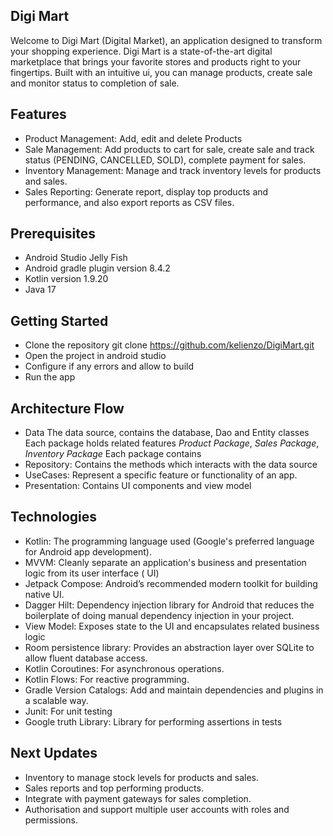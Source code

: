 ## Digi Mart

Welcome to Digi Mart (Digital Market), an application designed to transform your shopping
experience.
Digi Mart is a state-of-the-art digital marketplace that brings your favorite stores and products
right to your fingertips.
Built with an intuitive ui, you can manage products, create sale and monitor status to completion of
sale.

## Features

* Product Management: Add, edit and delete Products
* Sale Management: Add products to cart for sale, create sale and track status (PENDING, CANCELLED,
  SOLD), complete payment for sales.
* Inventory Management: Manage and track inventory levels for products and sales.
* Sales Reporting: Generate report, display top products and performance, and also export reports
  as CSV files.

## Prerequisites

* Android Studio Jelly Fish
* Android gradle plugin version 8.4.2
* Kotlin version 1.9.20
* Java 17

## Getting Started

* Clone the repository git clone https://github.com/kelienzo/DigiMart.git
* Open the project in android studio
* Configure if any errors and allow to build
* Run the app

## Architecture Flow

* Data The data source, contains the database, Dao and Entity classes
  Each package holds related features
  *Product Package*,
  *Sales Package*,
  *Inventory Package*
  Each package contains
* Repository: Contains the methods which interacts with the data source
* UseCases: Represent a specific feature or functionality of an app.
* Presentation: Contains UI components and view model

## Technologies

* Kotlin: The programming language used (Google's preferred language for Android app development).
* MVVM: Cleanly separate an application's business and presentation logic from its user interface (
  UI)
* Jetpack Compose: Android’s recommended modern toolkit for building native UI.
* Dagger Hilt: Dependency injection library for Android that reduces the boilerplate of doing manual
  dependency injection in your project.
* View Model: Exposes state to the UI and encapsulates related business logic
* Room persistence library: Provides an abstraction layer over SQLite to allow fluent database
  access.
* Kotlin Coroutines: For asynchronous operations.
* Kotlin Flows: For reactive programming.
* Gradle Version Catalogs: Add and maintain dependencies and plugins in a scalable way.
* Junit: For unit testing
* Google truth Library: Library for performing assertions in tests

## Next Updates

* Inventory to manage stock levels for products and sales.
* Sales reports and top performing products.
* Integrate with payment gateways for sales completion.
* Authorisation and support multiple user accounts with roles and permissions.

